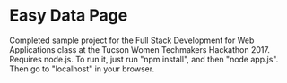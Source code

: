 # Easy Data Page
Completed sample project for the Full Stack Development for Web Applications class at the Tucson Women Techmakers Hackathon 2017.
Requires node.js.
To run it, just run "npm install", and then "node app.js". Then go to "localhost" in your browser.